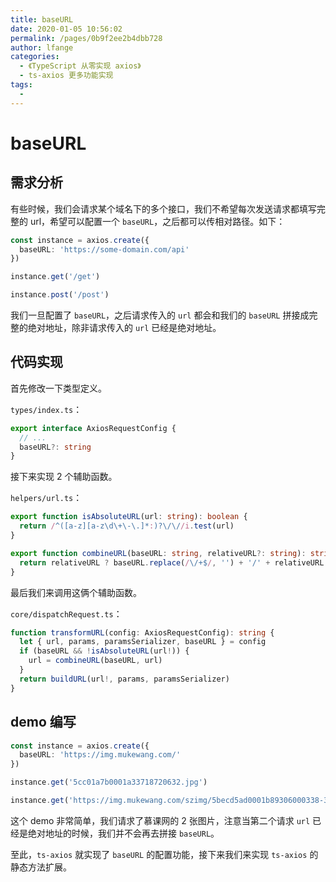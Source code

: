 ```yaml
---
title: baseURL
date: 2020-01-05 10:56:02
permalink: /pages/0b9f2ee2b4dbb728
author: lfange
categories: 
  - 《TypeScript 从零实现 axios》
  - ts-axios 更多功能实现
tags: 
  - 
---
```

# baseURL

## 需求分析

有些时候，我们会请求某个域名下的多个接口，我们不希望每次发送请求都填写完整的 url，希望可以配置一个 `baseURL`，之后都可以传相对路径。如下：

```typescript
const instance = axios.create({
  baseURL: 'https://some-domain.com/api'
})

instance.get('/get')

instance.post('/post')
```

我们一旦配置了 `baseURL`，之后请求传入的 `url` 都会和我们的 `baseURL` 拼接成完整的绝对地址，除非请求传入的 `url` 已经是绝对地址。

## 代码实现

首先修改一下类型定义。

`types/index.ts`：

```typescript
export interface AxiosRequestConfig {
  // ...
  baseURL?: string
}
```

接下来实现 2 个辅助函数。

`helpers/url.ts`：

```typescript
export function isAbsoluteURL(url: string): boolean {
  return /^([a-z][a-z\d\+\-\.]*:)?\/\//i.test(url)
}

export function combineURL(baseURL: string, relativeURL?: string): string {
  return relativeURL ? baseURL.replace(/\/+$/, '') + '/' + relativeURL.replace(/^\/+/, '') : baseURL
}
```

最后我们来调用这俩个辅助函数。

`core/dispatchRequest.ts`：

```typescript
function transformURL(config: AxiosRequestConfig): string {
  let { url, params, paramsSerializer, baseURL } = config
  if (baseURL && !isAbsoluteURL(url!)) {
    url = combineURL(baseURL, url)
  }
  return buildURL(url!, params, paramsSerializer)
}
```

## demo 编写

```typescript
const instance = axios.create({
  baseURL: 'https://img.mukewang.com/'
})

instance.get('5cc01a7b0001a33718720632.jpg')

instance.get('https://img.mukewang.com/szimg/5becd5ad0001b89306000338-360-202.jpg')
```

这个 demo 非常简单，我们请求了慕课网的 2 张图片，注意当第二个请求 `url` 已经是绝对地址的时候，我们并不会再去拼接 `baseURL`。

至此，`ts-axios` 就实现了 `baseURL` 的配置功能，接下来我们来实现 `ts-axios` 的静态方法扩展。